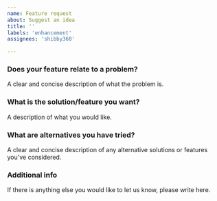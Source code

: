 ```yaml
---
name: Feature request
about: Suggest an idea
title: ''
labels: 'enhancement'
assignees: 'shibby360'

---
```


### Does your feature relate to a problem?
A clear and concise description of what the problem is.

### What is the solution/feature you want?
A description of what you would like.

### What are alternatives you have tried?
A clear and concise description of any alternative solutions or features you've considered.

### Additional info
If there is anything else you would like to let us know, please write here.
